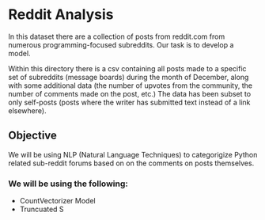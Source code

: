 # Reddit Analysis

In this dataset there are a collection of posts from reddit.com from numerous programming-focused subreddits. Our task is to develop a model.

Within this directory there is a csv containing all posts made to a specific set of subreddits (message boards) during the month of December, along with some additional data (the number of upvotes from the community, the number of comments made on the post, etc.) The data has been subset to only self-posts (posts where the writer has submitted text instead of a link elsewhere).

## Objective

We will be using NLP (Natural Language Techniques) to categorigize Python related sub-reddit forums based on on the comments on posts themselves.

### We will be using the following:
- CountVectorizer Model
- Truncuated S